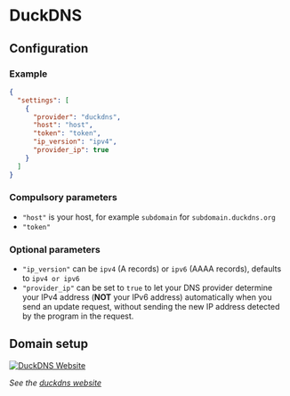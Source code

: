 # DuckDNS

## Configuration

### Example

```json
{
  "settings": [
    {
      "provider": "duckdns",
      "host": "host",
      "token": "token",
      "ip_version": "ipv4",
      "provider_ip": true
    }
  ]
}
```

### Compulsory parameters

- `"host"` is your host, for example `subdomain` for `subdomain.duckdns.org`
- `"token"`

### Optional parameters

- `"ip_version"` can be `ipv4` (A records) or `ipv6` (AAAA records), defaults to `ipv4 or ipv6`
- `"provider_ip"` can be set to `true` to let your DNS provider determine your IPv4 address (**NOT** your IPv6 address) automatically when you send an update request, without sending the new IP address detected by the program in the request.

## Domain setup

[![DuckDNS Website](../readme/duckdns.png)](https://duckdns.org)

*See the [duckdns website](https://duckdns.org)*
